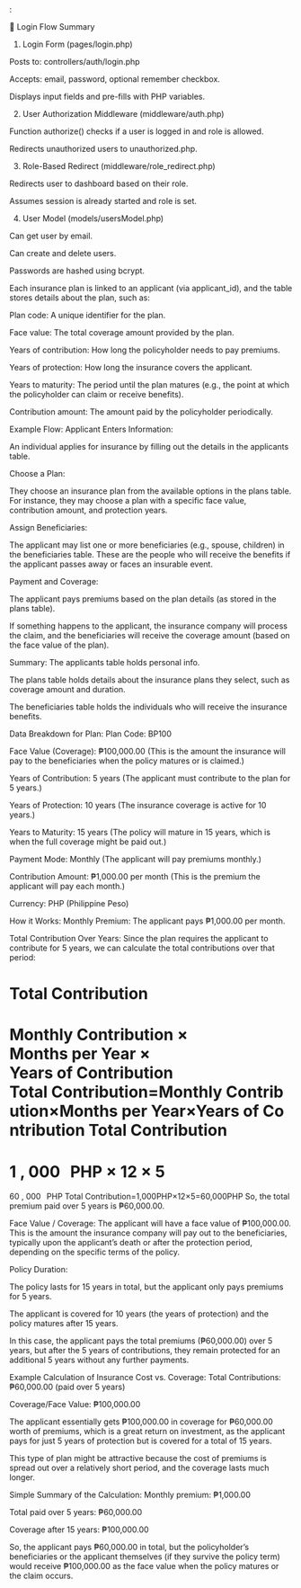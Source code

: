 :

🔑 Login Flow Summary

1. Login Form (pages/login.php)

Posts to: controllers/auth/login.php

Accepts: email, password, optional remember checkbox.

Displays input fields and pre-fills with PHP variables.

2. User Authorization Middleware (middleware/auth.php)

Function authorize() checks if a user is logged in and role is allowed.

Redirects unauthorized users to unauthorized.php.

3. Role-Based Redirect (middleware/role_redirect.php)

Redirects user to dashboard based on their role.

Assumes session is already started and role is set.

4. User Model (models/usersModel.php)

Can get user by email.

Can create and delete users.

Passwords are hashed using bcrypt.



Each insurance plan is linked to an applicant (via applicant_id), and the table stores details about the plan, such as:

Plan code: A unique identifier for the plan.

Face value: The total coverage amount provided by the plan.

Years of contribution: How long the policyholder needs to pay premiums.

Years of protection: How long the insurance covers the applicant.

Years to maturity: The period until the plan matures (e.g., the point at which the policyholder can claim or receive benefits).

Contribution amount: The amount paid by the policyholder periodically.


<!-- INSURANCE -->
Example Flow:
Applicant Enters Information:

An individual applies for insurance by filling out the details in the applicants table.

Choose a Plan:

They choose an insurance plan from the available options in the plans table. For instance, they may choose a plan with a specific face value, contribution amount, and protection years.

Assign Beneficiaries:

The applicant may list one or more beneficiaries (e.g., spouse, children) in the beneficiaries table. These are the people who will receive the benefits if the applicant passes away or faces an insurable event.

Payment and Coverage:

The applicant pays premiums based on the plan details (as stored in the plans table).

If something happens to the applicant, the insurance company will process the claim, and the beneficiaries will receive the coverage amount (based on the face value of the plan).

Summary:
The applicants table holds personal info.

The plans table holds details about the insurance plans they select, such as coverage amount and duration.

The beneficiaries table holds the individuals who will receive the insurance benefits.

<!-- INSURANCE CALCULATION -->
Data Breakdown for Plan:
Plan Code: BP100

Face Value (Coverage): ₱100,000.00 (This is the amount the insurance will pay to the beneficiaries when the policy matures or is claimed.)

Years of Contribution: 5 years (The applicant must contribute to the plan for 5 years.)

Years of Protection: 10 years (The insurance coverage is active for 10 years.)

Years to Maturity: 15 years (The policy will mature in 15 years, which is when the full coverage might be paid out.)

Payment Mode: Monthly (The applicant will pay premiums monthly.)

Contribution Amount: ₱1,000.00 per month (This is the premium the applicant will pay each month.)

Currency: PHP (Philippine Peso)

How it Works:
Monthly Premium:
The applicant pays ₱1,000.00 per month.

Total Contribution Over Years:
Since the plan requires the applicant to contribute for 5 years, we can calculate the total contributions over that period:

Total Contribution
=
Monthly Contribution
×
Months per Year
×
Years of Contribution
Total Contribution=Monthly Contribution×Months per Year×Years of Contribution
Total Contribution
=
1
,
000
 
PHP
×
12
×
5
=
60
,
000
 
PHP
Total Contribution=1,000PHP×12×5=60,000PHP
So, the total premium paid over 5 years is ₱60,000.00.

Face Value / Coverage:
The applicant will have a face value of ₱100,000.00. This is the amount the insurance company will pay out to the beneficiaries, typically upon the applicant’s death or after the protection period, depending on the specific terms of the policy.

Policy Duration:

The policy lasts for 15 years in total, but the applicant only pays premiums for 5 years.

The applicant is covered for 10 years (the years of protection) and the policy matures after 15 years.

In this case, the applicant pays the total premiums (₱60,000.00) over 5 years, but after the 5 years of contributions, they remain protected for an additional 5 years without any further payments.

Example Calculation of Insurance Cost vs. Coverage:
Total Contributions: ₱60,000.00 (paid over 5 years)

Coverage/Face Value: ₱100,000.00

The applicant essentially gets ₱100,000.00 in coverage for ₱60,000.00 worth of premiums, which is a great return on investment, as the applicant pays for just 5 years of protection but is covered for a total of 15 years.

This type of plan might be attractive because the cost of premiums is spread out over a relatively short period, and the coverage lasts much longer.

Simple Summary of the Calculation:
Monthly premium: ₱1,000.00

Total paid over 5 years: ₱60,000.00

Coverage after 15 years: ₱100,000.00

So, the applicant pays ₱60,000.00 in total, but the policyholder’s beneficiaries or the applicant themselves (if they survive the policy term) would receive ₱100,000.00 as the face value when the policy matures or the claim occurs.